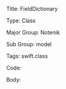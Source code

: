 Title:  FieldDictionary

Type:   Class

Major Group: Notenik

Sub Group:   model

Tags:   swift.class

Code:



Body:


